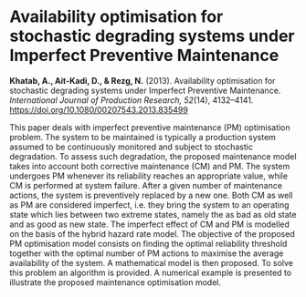 # Availability optimisation for stochastic degrading systems under Imperfect Preventive Maintenance

**Khatab, A., Ait-Kadi, D., &amp; Rezg, N.** (2013). Availability optimisation for stochastic degrading systems under Imperfect Preventive Maintenance. *International Journal of Production Research, 52*(14), 4132–4141. <https://doi.org/10.1080/00207543.2013.835499>
  
This paper deals with imperfect preventive maintenance (PM) optimisation problem. The system to be maintained is typically a production system assumed to be continuously monitored and subject to stochastic degradation. To assess such degradation, the proposed maintenance model takes into account both corrective maintenance (CM) and PM. The system undergoes PM whenever its reliability reaches an appropriate value, while CM is performed at system failure. After a given number of maintenance actions, the system is preventively replaced by a new one. Both CM as well as PM are considered imperfect, i.e. they bring the system to an operating state which lies between two extreme states, namely the as bad as old state and as good as new state. The imperfect effect of CM and PM is modelled on the basis of the hybrid hazard rate model. The objective of the proposed PM optimisation model consists on finding the optimal reliability threshold together with the optimal number of PM actions to maximise the average availability of the system. A mathematical model is then proposed. To solve this problem an algorithm is provided. A numerical example is presented to illustrate the proposed maintenance optimisation model.
